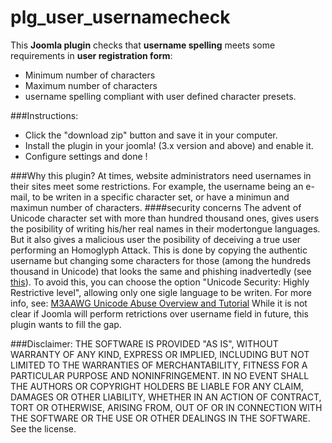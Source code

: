 # plg_user_usernamecheck
This **Joomla plugin** checks that **username spelling** meets some requirements in **user registration form**:
* Minimum number of characters
* Maximum number of characters
* username spelling compliant with user defined character presets.

###Instructions:
* Click the "download zip" button and save it in your computer.
* Install the plugin in your joomla! (3.x version and above) and enable it.
* Configure settings and done !

###Why this plugin?
At times, website administrators need usernames in their sites meet some restrictions. For example, the username being an e-mail, to be writen in a specific character set, or have a minimun and maximun number of characters.
####security concerns
The advent of Unicode character set with more than hundred thousand ones, gives users the posibility of writing his/her real names in their modertongue languages. But it also gives a malicious user the posibility of deceiving a true user performing an Homoglyph Attack. This is done by copying the authentic username but changing some characters for those (among the hundreds thousand in Unicode) that looks the same and phishing inadvertedly (see [this](http://www.irongeek.com/homoglyph-attack-generator.php)). To avoid this, you can choose the option "Unicode Security: Highly Restrictive level", allowing only one sigle language to be writen. For more info, see: [M3AAWG Unicode Abuse Overview and Tutorial](https://www.m3aawg.org/sites/default/files/m3aawg-unicode-tutorial-2016-02.pdf)
While it is not clear if Joomla will perform retrictions over username field in future, this plugin wants to fill the gap.

###Disclaimer:
THE SOFTWARE IS PROVIDED "AS IS", WITHOUT WARRANTY OF ANY KIND, EXPRESS OR IMPLIED, INCLUDING BUT NOT LIMITED TO THE WARRANTIES OF MERCHANTABILITY, FITNESS FOR A PARTICULAR PURPOSE AND NONINFRINGEMENT. IN NO EVENT SHALL THE AUTHORS OR COPYRIGHT HOLDERS BE LIABLE FOR ANY CLAIM, DAMAGES OR OTHER LIABILITY, WHETHER IN AN ACTION OF CONTRACT, TORT OR OTHERWISE, ARISING FROM, OUT OF OR IN CONNECTION WITH THE SOFTWARE OR THE USE OR OTHER DEALINGS IN THE SOFTWARE. See the license.
